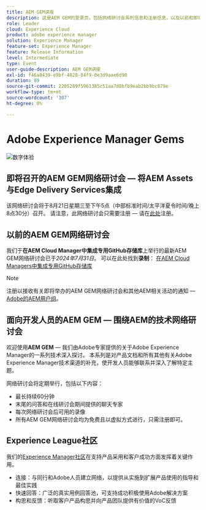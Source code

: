 ```yaml
---
title: AEM GEM讲座
description: 这是AEM GEM的登录页，包括网络研讨会系列信息和注册信息，以及以前和即将召开的网络研讨会
role: Leader
cloud: Experience Cloud
product: adobe experience manager
solution: Experience Manager
feature-set: Experience Manager
feature: Release Information
level: Intermediate
type: Event
user-guide-description: AEM GEM讲座
exl-id: f46a8439-e9bf-4828-84f9-0e3d9aae6d90
duration: 89
source-git-commit: 2205289f5961385c51aa7d8bfb9eab2bb9bc879e
workflow-type: tm+mt
source-wordcount: '307'
ht-degree: 0%

---
```


# Adobe Experience Manager Gems

<img alt="数字体验" src="./assets/ADX_Gems.png"/>

## 即将召开的AEM GEM网络研讨会 — 将AEM Assets与Edge Delivery Services集成

该网络研讨会将于8月21日星期三至下午5点（中部标准时间/太平洋夏令时间/晚上8点30分）召开。 请注意，此网络研讨会只需要注册 — 请在[此处](https://aem-augs.adobe.com/events/details/adobe-experience-manager-aem-learning-chapter-presents-aem-gems-integrating-aem-assets-with-edge-delivery-services/)注册。

<!--  Remove the comment marks, and put the upcoming event in the below table

<table style="max-width: 1214px;">
<tr>
  <td style="vertical-align: top;">
    <a href="https://www.youtube.com/watch?v=f1T9XU9TCJU">
      <img alt="Experience League LIVE Oct 25" src="assets/Oct25_2022_exl_live_banner_web_1920_WebBanner.png">
    </a>
    <div>
      <a href="https://www.youtube.com/watch?v=f1T9XU9TCJU">
        <strong>Deliver the right offer at the right time with decision management</strong>
      </a>
      <br/><em>with Sandra Hausmann, Ben Tepfer, Brandon Poyfair, and Jason Hickey</em>
      <br/><em>October 25, 2022</em>
    </div>
  </td>
</tr>
</table>

-->

## 以前的AEM GEM网络研讨会

我们于&#x200B;**在AEM Cloud Manager中集成专用GitHub存储库**&#x200B;上举行的最新AEM GEM网络研讨会已于&#x200B;*2024年7月31日*。
可以在此处找到**录制**：
[在AEM Cloud Managers中集成专用GitHub存储库](gems2024/private-github-for-aem-cloud-manager.md)

>[!NOTE]
>
> 注册以接收有关即将举办的AEM GEM网络研讨会和其他AEM相关活动的通知 — [Adobe的AEM用户组](https://aem-augs.adobe.com/)。

## 面向开发人员的AEM GEM — 围绕AEM的技术网络研讨会

欢迎使用&#x200B;**AEM GEM** — 我们由Adobe专家提供的关于Adobe Experience Manager的一系列技术深入探讨。 本系列是对产品文档和所有其他有关Adobe Experience Manager技术渠道的补充，使开发人员能够联系并深入了解特定主题。

网络研讨会将定期举行，包括以下内容：

* 最长持续60分钟
* 末尾的问答和在线研讨会期间提供的聊天专家
* 每次网络研讨会后可用的录像
* 所有AEM GEM网络研讨会均为免费且以虚拟方式进行，只需注册即可。

## Experience League社区

我们的[Experience Manager社区](https://experienceleaguecommunities.adobe.com/t5/adobe-experience-manager/ct-p/adobe-experience-manager-community)在支持产品采用和客户成功方面发挥着关键作用。

* 连接：与同行和Adobe人员建立网络，以提供从实施到扩展产品使用的指导和最佳实践
* 快速回答：广泛的真实用例回答池，可支持成功积极使用Adobe解决方案
* 构思和反馈：听取客户产品构思并向产品团队提供有价值的VoC反馈
